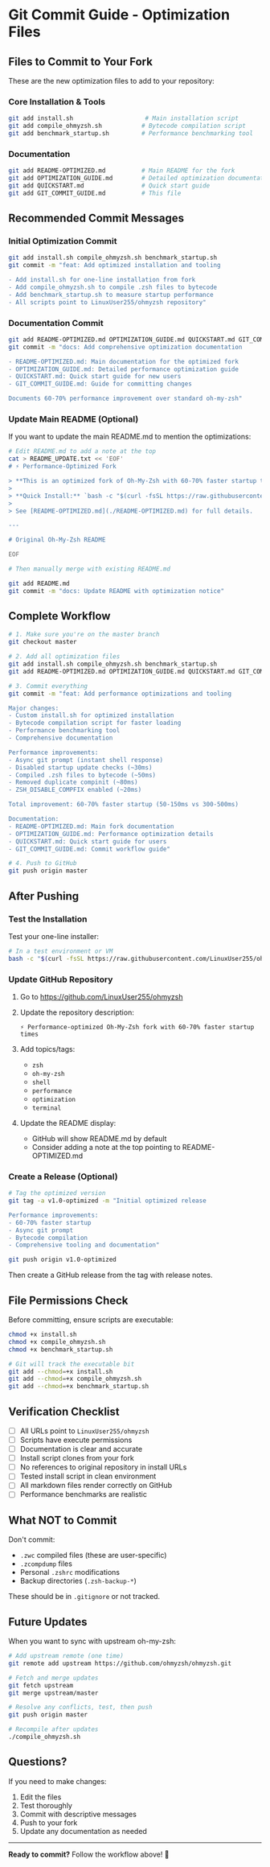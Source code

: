 # Git Commit Guide - Optimization Files

## Files to Commit to Your Fork

These are the new optimization files to add to your repository:

### Core Installation & Tools
```bash
git add install.sh                    # Main installation script
git add compile_ohmyzsh.sh           # Bytecode compilation script
git add benchmark_startup.sh         # Performance benchmarking tool
```

### Documentation
```bash
git add README-OPTIMIZED.md          # Main README for the fork
git add OPTIMIZATION_GUIDE.md        # Detailed optimization documentation
git add QUICKSTART.md                # Quick start guide
git add GIT_COMMIT_GUIDE.md          # This file
```

## Recommended Commit Messages

### Initial Optimization Commit

```bash
git add install.sh compile_ohmyzsh.sh benchmark_startup.sh
git commit -m "feat: Add optimized installation and tooling

- Add install.sh for one-line installation from fork
- Add compile_ohmyzsh.sh to compile .zsh files to bytecode
- Add benchmark_startup.sh to measure startup performance
- All scripts point to LinuxUser255/ohmyzsh repository"
```

### Documentation Commit

```bash
git add README-OPTIMIZED.md OPTIMIZATION_GUIDE.md QUICKSTART.md GIT_COMMIT_GUIDE.md
git commit -m "docs: Add comprehensive optimization documentation

- README-OPTIMIZED.md: Main documentation for the optimized fork
- OPTIMIZATION_GUIDE.md: Detailed performance optimization guide
- QUICKSTART.md: Quick start guide for new users
- GIT_COMMIT_GUIDE.md: Guide for committing changes

Documents 60-70% performance improvement over standard oh-my-zsh"
```

### Update Main README (Optional)

If you want to update the main README.md to mention the optimizations:

```bash
# Edit README.md to add a note at the top
cat > README_UPDATE.txt << 'EOF'
# ⚡ Performance-Optimized Fork

> **This is an optimized fork of Oh-My-Zsh with 60-70% faster startup times.**
> 
> **Quick Install:** `bash -c "$(curl -fsSL https://raw.githubusercontent.com/LinuxUser255/ohmyzsh/master/install.sh)"`
> 
> See [README-OPTIMIZED.md](./README-OPTIMIZED.md) for full details.

---

# Original Oh-My-Zsh README

EOF

# Then manually merge with existing README.md

git add README.md
git commit -m "docs: Update README with optimization notice"
```

## Complete Workflow

```bash
# 1. Make sure you're on the master branch
git checkout master

# 2. Add all optimization files
git add install.sh compile_ohmyzsh.sh benchmark_startup.sh
git add README-OPTIMIZED.md OPTIMIZATION_GUIDE.md QUICKSTART.md GIT_COMMIT_GUIDE.md

# 3. Commit everything
git commit -m "feat: Add performance optimizations and tooling

Major changes:
- Custom install.sh for optimized installation
- Bytecode compilation script for faster loading
- Performance benchmarking tool
- Comprehensive documentation

Performance improvements:
- Async git prompt (instant shell response)
- Disabled startup update checks (~30ms)
- Compiled .zsh files to bytecode (~50ms)
- Removed duplicate compinit (~80ms)
- ZSH_DISABLE_COMPFIX enabled (~20ms)

Total improvement: 60-70% faster startup (50-150ms vs 300-500ms)

Documentation:
- README-OPTIMIZED.md: Main fork documentation
- OPTIMIZATION_GUIDE.md: Performance optimization details
- QUICKSTART.md: Quick start guide for users
- GIT_COMMIT_GUIDE.md: Commit workflow guide"

# 4. Push to GitHub
git push origin master
```

## After Pushing

### Test the Installation

Test your one-line installer:
```bash
# In a test environment or VM
bash -c "$(curl -fsSL https://raw.githubusercontent.com/LinuxUser255/ohmyzsh/master/install.sh)"
```

### Update GitHub Repository

1. Go to https://github.com/LinuxUser255/ohmyzsh
2. Update the repository description:
   ```
   ⚡ Performance-optimized Oh-My-Zsh fork with 60-70% faster startup times
   ```

3. Add topics/tags:
   - `zsh`
   - `oh-my-zsh`
   - `shell`
   - `performance`
   - `optimization`
   - `terminal`

4. Update the README display:
   - GitHub will show README.md by default
   - Consider adding a note at the top pointing to README-OPTIMIZED.md

### Create a Release (Optional)

```bash
# Tag the optimized version
git tag -a v1.0-optimized -m "Initial optimized release

Performance improvements:
- 60-70% faster startup
- Async git prompt
- Bytecode compilation
- Comprehensive tooling and documentation"

git push origin v1.0-optimized
```

Then create a GitHub release from the tag with release notes.

## File Permissions Check

Before committing, ensure scripts are executable:

```bash
chmod +x install.sh
chmod +x compile_ohmyzsh.sh
chmod +x benchmark_startup.sh

# Git will track the executable bit
git add --chmod=+x install.sh
git add --chmod=+x compile_ohmyzsh.sh
git add --chmod=+x benchmark_startup.sh
```

## Verification Checklist

- [ ] All URLs point to `LinuxUser255/ohmyzsh`
- [ ] Scripts have execute permissions
- [ ] Documentation is clear and accurate
- [ ] Install script clones from your fork
- [ ] No references to original repository in install URLs
- [ ] Tested install script in clean environment
- [ ] All markdown files render correctly on GitHub
- [ ] Performance benchmarks are realistic

## What NOT to Commit

Don't commit:
- `.zwc` compiled files (these are user-specific)
- `.zcompdump` files
- Personal `.zshrc` modifications
- Backup directories (`.zsh-backup-*`)

These should be in `.gitignore` or not tracked.

## Future Updates

When you want to sync with upstream oh-my-zsh:

```bash
# Add upstream remote (one time)
git remote add upstream https://github.com/ohmyzsh/ohmyzsh.git

# Fetch and merge updates
git fetch upstream
git merge upstream/master

# Resolve any conflicts, test, then push
git push origin master

# Recompile after updates
./compile_ohmyzsh.sh
```

## Questions?

If you need to make changes:
1. Edit the files
2. Test thoroughly
3. Commit with descriptive messages
4. Push to your fork
5. Update any documentation as needed

---

**Ready to commit?** Follow the workflow above! 🚀
